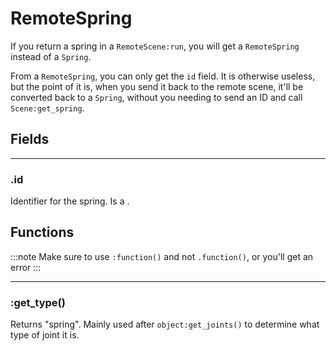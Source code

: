 # RemoteSpring

If you return a spring in a `RemoteScene:run`, you will get a `RemoteSpring` instead of a `Spring`.

From a `RemoteSpring`, you can only get the `id` field. It is otherwise useless, but the point of it is, when you send it back to the remote scene, it'll be converted back to a `Spring`, without you needing to send an ID and call `Scene:get_spring`.

## Fields

---

### .id

Identifier for the spring. Is a <Type name="number" />.

## Functions

:::note
Make sure to use `:function()` and not `.function()`, or you'll get an error
:::

---

### \:get_type()

Returns "spring". Mainly used after `object:get_joints()` to determine what type of joint it is.

